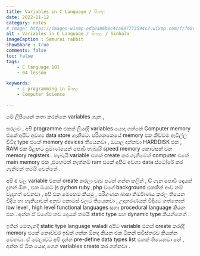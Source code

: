 ```yaml
---
title: Variables in C Language / සිංහල
date: 2022-11-12 
category: notes
# image: https://images-wixmp-ed30a86b8c4ca887773594c2.wixmp.com/f/f68cf413-ab00-41fc-82fe-0a175144bf20/dfoguih-b630d9e3-21fa-4901-879a-36ab310d0ac2.png/v1/fill/w_1095,h_730,q_70,strp/ninja_rabbit_02_by_darkwhite2981_dfoguih-pre.jpg?token=eyJ0eXAiOiJKV1QiLCJhbGciOiJIUzI1NiJ9.eyJzdWIiOiJ1cm46YXBwOjdlMGQxODg5ODIyNjQzNzNhNWYwZDQxNWVhMGQyNmUwIiwiaXNzIjoidXJuOmFwcDo3ZTBkMTg4OTgyMjY0MzczYTVmMGQ0MTVlYTBkMjZlMCIsIm9iaiI6W1t7ImhlaWdodCI6Ijw9ODU0IiwicGF0aCI6IlwvZlwvZjY4Y2Y0MTMtYWIwMC00MWZjLTgyZmUtMGExNzUxNDRiZjIwXC9kZm9ndWloLWI2MzBkOWUzLTIxZmEtNDkwMS04NzlhLTM2YWIzMTBkMGFjMi5wbmciLCJ3aWR0aCI6Ijw9MTI4MCJ9XV0sImF1ZCI6WyJ1cm46c2VydmljZTppbWFnZS5vcGVyYXRpb25zIl19.u5-DDBhA9TYBaFQ5lM58TNm-3_3JgxaUjoWCbT4CBgU
alt : Variables in C Language / සිංහල / Sinhala
imageCaption : Samurai rabbit 
showShare : true
comments: false
toc: false
tags:
    - C language 101 
    - 04 lesson

keywords:
    - c programming in සිංහල   
    - Computer Science 

---
```


මේ  ලිපියෙන් කතා කරන්නෙ variables  ගැන , 

සරලව , අපි programme එකක් ලියද්දි variables යොදා ගන්නේ Computer memory එකේ අපිට අවශ්‍ය data store  ගැනීමට. පරිගනකෙයේ memory එක කිව්වම ඇවිල්ල විවිද type එකේ memory devices තියෙනවා , ඔයාල දන්නවා HARDDISK එක , RAM එක ඊළඟට ප්‍රමාණයෙන් පොඩි හැබැයි speed memory  කොටසක් වන memory registers . 
හැබැයි variable එකක් create කර ගැනීමෙන් computer එකේ main memory එක ,එහෙමත් නැත්නම් ram එකේ අපිට අවශ්‍ය data ස්ටෝරේ කර ගැනීමක් තමයි වෙන්නේ . 

අපි c වල variable එකක් create කරලා වැඩ පටන් ගන්න කලින් , C ගැන පොඩී දෙයක් දැනන්  ඕන , එක ඔයාට js python ruby ,php  වගේ background එකකින්  ආව නම් වැදගත් වෙනවා , 
අපි එක මෙහෙම කියමු , පරිගණක බාෂා නිර්මාණය කරල තියෙන විදිය හා  හැකියාවන් අනුව කොටස් වලට  තියෙනවා , උදාහරණයක් විදියට ගත්තොත් low level , high level functional languages සහා procedural language කියන එක . අන්න ඒ වගේම තව දෙයක් තමයි static type සහ dynamic type කියන්නෙත් .

ඉතින් මෙතැනදී static  type language waladi අපිට variable එකක් create කරද්දී memory එකේ කොච්චර ඉඩක් ගන්න ඕනද කියන එක ටිකක් සවිස්තරව කියන්න වෙනවා. ඒ වෙලාවට අපි දන්න pre-define data types list එකක් තියෙනවා නේ , අන්න ඒ ටික යොදා ගෙන variables create කර ගන්නවා .
